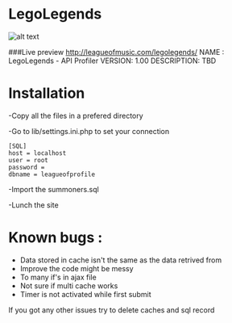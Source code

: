 # LegoLegends
![alt text](http://leagueofmusic.com/legolegends/assets/img/ad38.png "LegoLegends")

###Live preview http://leagueofmusic.com/legolegends/
NAME : LegoLegends - API Profiler
VERSION: 1.00
DESCRIPTION: TBD

# Installation

-Copy all the files in a prefered directory
 
-Go to lib/settings.ini.php to set your connection


	[SQL]
	host = localhost
	user = root
	password = 
	dbname = leagueofprofile


-Import the summoners.sql

-Lunch the site

# Known bugs :
- Data stored in cache isn't the same as the data retrived from 
- Improve the code might be messy
- To many if's in ajax file
- Not sure if multi cache works
- Timer is not activated while first submit

If you got any other issues try to delete caches and sql record